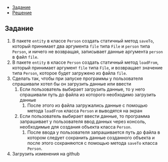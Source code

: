 <!-- TOC -->

* [Задание](#задание)
* [Решение](src/main/java)

<!-- TOC -->

## Задание

1. В пакете `entity` в классе `Person` создать статичный метод `saveTo`, который принимает два аргумента `file`
   типа `File` и `person` типа `Person`, и ничего не возвращая, записывает данные аргумента `person` в файл `file`.
2. В пакете `entity` в классе `Person` создать статичный метод `loadFrom`, который принимает аргумент `file`
   типа `File`, и возвращает значение типа `Person`, которое будет загружено из файла `file`.
3. Сделать так, чтобы при запуске программы у пользователя спрашивали хотел бы он загрузить данные или ввести
    1. Если пользователь выбирает загрузить данные, то у него спрашивали путь до файла из которого необходимо загрузить
       данные
        1. После этого из файла загружались данные с помощью метода `loadFrom` класса `Person` и выводятся на экран
    2. Если пользователь выбирает ввести данные, то программа запрашивает у пользователя ввод данных через консоль,
       необходимые для создания объекта класса `Person`.
        1. После ввода у пользователя запрашивается путь до файла в котором следует сохранить данные созданного объекта
           и после этого сохраняются с помощью метода `saveTo` класса `Person`.
4. Загрузить изменения на github